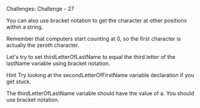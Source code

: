Challenges: Challenge - 27

You can also use bracket notation to get the character at other positions within a string.

Remember that computers start counting at 0, so the first character is actually the zeroth character.


Let's try to set thirdLetterOfLastName to equal the third letter of the lastName variable using bracket notation.

Hint
Try looking at the secondLetterOfFirstName variable declaration if you get stuck.

The thirdLetterOfLastName variable should have the value of a.
You should use bracket notation.